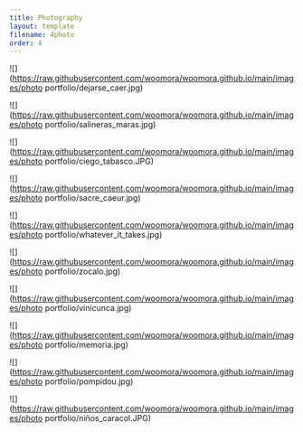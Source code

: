 ```yaml
---
title: Photography
layout: template
filename: 4photo
order: 4
--- 
```


![](https://raw.githubusercontent.com/woomora/woomora.github.io/main/images/photo portfolio/dejarse_caer.jpg)

![](https://raw.githubusercontent.com/woomora/woomora.github.io/main/images/photo portfolio/salineras_maras.jpg)

![](https://raw.githubusercontent.com/woomora/woomora.github.io/main/images/photo portfolio/ciego_tabasco.JPG)

![](https://raw.githubusercontent.com/woomora/woomora.github.io/main/images/photo portfolio/sacre_caeur.jpg)

![](https://raw.githubusercontent.com/woomora/woomora.github.io/main/images/photo portfolio/whatever_it_takes.jpg)

![](https://raw.githubusercontent.com/woomora/woomora.github.io/main/images/photo portfolio/zocalo.jpg)

![](https://raw.githubusercontent.com/woomora/woomora.github.io/main/images/photo portfolio/vinicunca.jpg)

![](https://raw.githubusercontent.com/woomora/woomora.github.io/main/images/photo portfolio/memoria.jpg)

![](https://raw.githubusercontent.com/woomora/woomora.github.io/main/images/photo portfolio/pompidou.jpg)

![](https://raw.githubusercontent.com/woomora/woomora.github.io/main/images/photo portfolio/niños_caracol.JPG)

